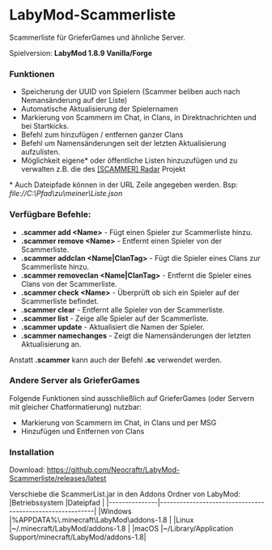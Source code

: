 # LabyMod\-Scammerliste

Scammerliste für GrieferGames und ähnliche Server.

Spielversion: **LabyMod 1.8.9 Vanilla/Forge**

### Funktionen
- Speicherung der UUID von Spielern (Scammer beliben auch nach Nemansänderung auf der Liste)
- Automatische Aktualisierung der Spielernamen
- Markierung von Scammern im Chat, in Clans, in Direktnachrichten und bei Startkicks.
- Befehl zum hinzufügen / entfernen ganzer Clans
- Befehl um Namensänderungen seit der letzten Aktualisierung aufzulisten.
- Möglichkeit eigene\* oder öffentliche Listen hinzuzufügen und zu verwalten z.B. die des [\[SCAMMER\] Radar](https://scammer-radar.de/) Projekt

\* Auch Dateipfade können in der URL Zeile angegeben werden. Bsp: _file://C:\Pfad\zu\meiner\Liste.json_

### Verfügbare Befehle:
- **.scammer add \<Name\>** - Fügt einen Spieler zur Scammerliste hinzu.
- **.scammer remove \<Name\>** - Entfernt einen Spieler von der Scammerliste.
- **.scammer addclan \<Name|ClanTag\>** - Fügt die Spieler eines Clans zur Scammerliste hinzu.
- **.scammer removeclan \<Name|ClanTag\>** - Entfernt die Spieler eines Clans von der Scammerliste.
- **.scammer check \<Name\>** - Überprüft ob sich ein Spieler auf der Scammerliste befindet.
- **.scammer clear** - Entfernt alle Spieler von der Scammerliste.
- **.scammer list** - Zeige alle Spieler auf der Scammerliste.
- **.scammer update** - Aktualisiert die Namen der Spieler.
- **.scammer namechanges** - Zeigt die Namensänderungen der letzten Aktualisierung an.

Anstatt **.scammer** kann auch der Befehl **.sc** verwendet werden.

### Andere Server als GrieferGames
Folgende Funktionen sind ausschließlich auf GrieferGames (oder Servern mit gleicher Chatformatierung) nutzbar:
- Markierung von Scammern im Chat, in Clans und per MSG
- Hinzufügen und Entfernen von Clans

### Installation
Download: https://github.com/Neocraftr/LabyMod-Scammerliste/releases/latest

Verschiebe die ScammerList.jar in den Addons Ordner von LabyMod:
|Betriebssystem |Dateipfad                                                 |
|---------------|----------------------------------------------------------|
|Windows        |%APPDATA%\\.minecraft\\LabyMod\\addons-1.8                |
|Linux          |~/.minecraft/LabyMod/addons-1.8                           |
|macOS          |~/Library/Application Support/minecraft/LabyMod/addons-1.8|
